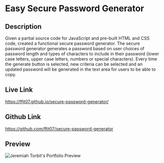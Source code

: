 # Easy Secure Password Generator

## Description
Given a partial source code for JavaScript and pre-built HTML and CSS code, created a functional secure password generator.  The secure password generator generates a password based on user choices of password length and types of characters to include in their password (lower case letters, upper case letters, numbers or special characters).  Every time the generate button is selected, new criteria can be selected and an updated password will be generated in the text area for users to be able to copy.

## Live Link
https://ffjt07.github.io/secure-password-generator/
## Github Link
https://github.com/ffjt07/secure-password-generator
## Preview
![Jeremiah Torbit's Portfolio Preview]()